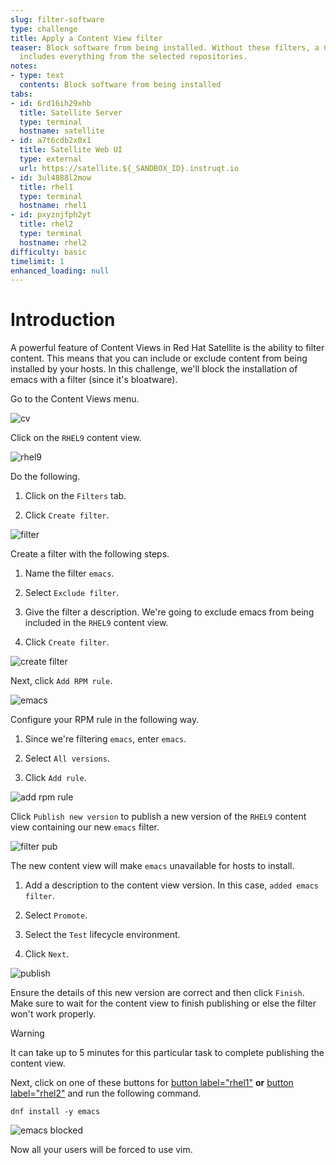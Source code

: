 ```yaml
---
slug: filter-software
type: challenge
title: Apply a Content View filter
teaser: Block software from being installed. Without these filters, a Content View
  includes everything from the selected repositories.
notes:
- type: text
  contents: Block software from being installed
tabs:
- id: 6rd16ih29xhb
  title: Satellite Server
  type: terminal
  hostname: satellite
- id: a7t6cdb2x0x1
  title: Satellite Web UI
  type: external
  url: https://satellite.${_SANDBOX_ID}.instruqt.io
- id: 3ul4888l2mow
  title: rhel1
  type: terminal
  hostname: rhel1
- id: pxyznjfph2yt
  title: rhel2
  type: terminal
  hostname: rhel2
difficulty: basic
timelimit: 1
enhanced_loading: null
---
```

Introduction
===
A powerful feature of Content Views in Red Hat Satellite is the ability to filter content. This means that you can include or exclude content from being installed by your hosts. In this challenge, we'll block the installation of emacs with a filter (since it's bloatware).

Go to the Content Views menu.

![cv](../assets/contentview.png)

Click on the `RHEL9` content view.

![rhel9](../assets/rhel9cv.png)

Do the following.

1) Click on the `Filters` tab.

2) Click `Create filter`.

![filter](../assets/filter.png)

Create a filter with the following steps.

1) Name the filter `emacs`.

2) Select `Exclude filter`.

3) Give the filter a description. We're going to exclude emacs from being included in the `RHEL9` content view.

4) Click `Create filter`.

![create filter](../assets/createfilter.png)

Next, click `Add RPM rule`.

![emacs](../assets/emacsrpmrule.png)

Configure your RPM rule in the following way.

1) Since we're filtering `emacs`, enter `emacs`.

2) Select `All versions`.

3) Click `Add rule`.

![add rpm rule](../assets/addrpmruleemacs.png)

Click `Publish new version` to publish a new version of the `RHEL9` content view containing our new `emacs` filter.

![filter pub](../assets/publishcvfilter.png)

The new content view will make `emacs` unavailable for hosts to install.

1) Add a description to the content view version. In this case, `added emacs filter`.

2) Select `Promote`.

3) Select the `Test` lifecycle environment.

4) Click `Next`.

![publish](../assets/publishfiltercv.png)

Ensure the details of this new version are correct and then click `Finish`. Make sure to wait for the content view to finish publishing or else the filter won't work properly.
> [!WARNING]
> It can take up to 5 minutes for this particular task to complete publishing the content view.

Next, click on one of these buttons for [button label="rhel1"](tab-2) **or** [button label="rhel2"](tab-3) and run the following command.

```bash,run
dnf install -y emacs
```

![emacs blocked](../assets/emacsinstallerror.png)

Now all your users will be forced to use vim.
